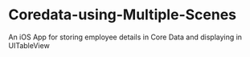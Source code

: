 # Coredata-using-Multiple-Scenes
An iOS App for storing employee details in Core Data and displaying in UITableView
